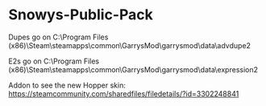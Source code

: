 # Snowys-Public-Pack

Dupes go on C:\Program Files (x86)\Steam\steamapps\common\GarrysMod\garrysmod\data\advdupe2

E2s go on C:\Program Files (x86)\Steam\steamapps\common\GarrysMod\garrysmod\data\expression2

Addon to see the new Hopper skin:
https://steamcommunity.com/sharedfiles/filedetails/?id=3302248841
